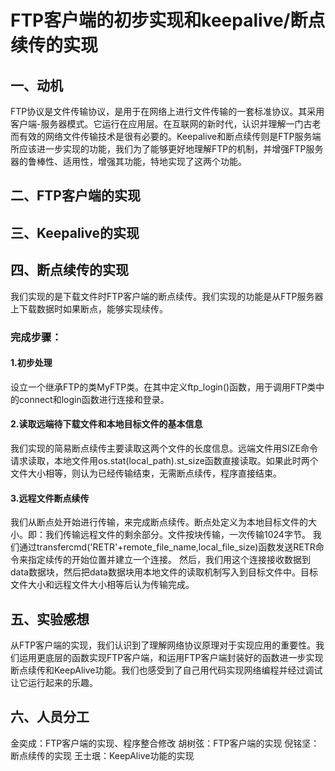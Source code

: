 # FTP客户端的初步实现和keepalive/断点续传的实现
## 一、动机
FTP协议是文件传输协议，是用于在网络上进行文件传输的一套标准协议。其采用客户端-服务器模式。它运行在应用层。在互联网的新时代，认识并理解一门古老而有效的网络文件传输技术是很有必要的。Keepalive和断点续传则是FTP服务端所应该进一步实现的功能，我们为了能够更好地理解FTP的机制，并增强FTP服务器的鲁棒性、适用性，增强其功能，特地实现了这两个功能。
## 二、FTP客户端的实现
## 三、Keepalive的实现
## 四、断点续传的实现
我们实现的是下载文件时FTP客户端的断点续传。我们实现的功能是从FTP服务器上下载数据时如果断点，能够实现续传。
### 完成步骤：
#### 1.初步处理
设立一个继承FTP的类MyFTP类。在其中定义ftp_login()函数，用于调用FTP类中的connect和login函数进行连接和登录。
#### 2.读取远端待下载文件和本地目标文件的基本信息
我们实现的简易断点续传主要读取这两个文件的长度信息。远端文件用SIZE命令请求读取，本地文件用os.stat(local_path).st_size函数直接读取。如果此时两个文件大小相等，则认为已经传输结束，无需断点续传，程序直接结束。
#### 3.远程文件断点续传
我们从断点处开始进行传输，来完成断点续传。断点处定义为本地目标文件的大小。即：我们传输远程文件的剩余部分。文件按块传输，一次传输1024字节。
我们通过transfercmd('RETR'+remote_file_name,local_file_size)函数发送RETR命令来指定续传的开始位置并建立一个连接。
然后，我们用这个连接接收数据到data数据块，然后把data数据块用本地文件的读取机制写入到目标文件中。目标文件大小和远程文件大小相等后认为传输完成。
## 五、实验感想
从FTP客户端的实现，我们认识到了理解网络协议原理对于实现应用的重要性。我们运用更底层的函数实现FTP客户端，和运用FTP客户端封装好的函数进一步实现断点续传和KeepAlive功能。我们也感受到了自己用代码实现网络编程并经过调试让它运行起来的乐趣。
## 六、人员分工
金奕成：FTP客户端的实现、程序整合修改
胡树弦：FTP客户端的实现
倪铭坚：断点续传的实现
王士珉：KeepAlive功能的实现
